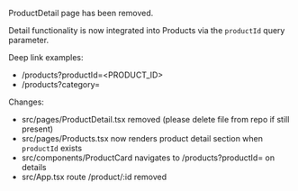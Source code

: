 ProductDetail page has been removed.

Detail functionality is now integrated into Products via the `productId` query parameter.

Deep link examples:
- /products?productId=<PRODUCT_ID>
- /products?category=<CATEGORY>

Changes:
- src/pages/ProductDetail.tsx removed (please delete file from repo if still present)
- src/pages/Products.tsx now renders product detail section when `productId` exists
- src/components/ProductCard navigates to /products?productId=<id> on details
- src/App.tsx route /product/:id removed
